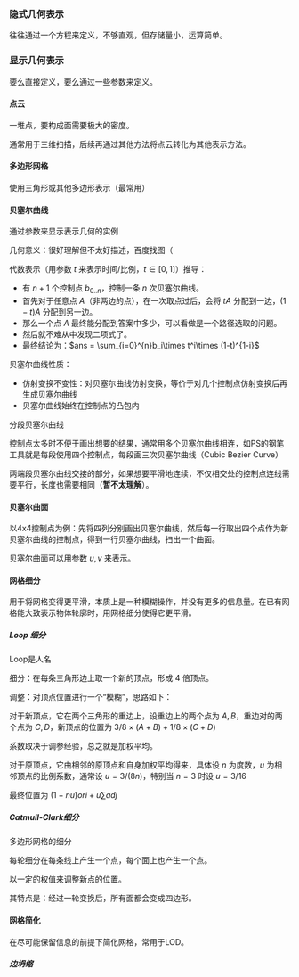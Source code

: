 ### 隐式几何表示

往往通过一个方程来定义，不够直观，但存储量小，运算简单。



### 显示几何表示

要么直接定义，要么通过一些参数来定义。

#### 点云

一堆点，要构成面需要极大的密度。

通常用于三维扫描，后续再通过其他方法将点云转化为其他表示方法。

#### 多边形网格

使用三角形或其他多边形表示（最常用）

#### 贝塞尔曲线

通过参数来显示表示几何的实例

几何意义：很好理解但不太好描述，百度找图（

代数表示（用参数 $t$ 来表示时间/比例，$t\in [0, 1]$）推导：

- 有 $n+1$ 个控制点 $b_{0..n}$，控制一条 $n$ 次贝塞尔曲线。
- 首先对于任意点 $A$（非两边的点），在一次取点过后，会将 $tA$ 分配到一边，$(1-t)A$ 分配到另一边。
- 那么一个点 $A$ 最终能分配到答案中多少，可以看做是一个路径选取的问题。
- 然后就不难从中发现二项式了。
- 最终结论为：$ans = \sum_{i=0}^{n}b_i\times t^i\times (1-t)^{1-i}$

贝塞尔曲线性质：

- 仿射变换不变性：对贝塞尔曲线仿射变换，等价于对几个控制点仿射变换后再生成贝塞尔曲线
- 贝塞尔曲线始终在控制点的凸包内

分段贝塞尔曲线

控制点太多时不便于画出想要的结果，通常用多个贝塞尔曲线相连，如PS的钢笔工具就是每段使用四个控制点，每段画三次贝塞尔曲线（Cubic Bezier Curve）

两端段贝塞尔曲线交接的部分，如果想要平滑地连续，不仅相交处的控制点连线需要平行，长度也需要相同（**暂不太理解**）。

#### 贝塞尔曲面

以4x4控制点为例：先将四列分别画出贝塞尔曲线，然后每一行取出四个点作为新贝塞尔曲线的控制点，得到一行贝塞尔曲线，扫出一个曲面。

贝塞尔曲面可以用参数 $u,v$ 来表示。



#### 网格细分

用于将网格变得更平滑，本质上是一种模糊操作，并没有更多的信息量。在已有网格能大致表示物体轮廓时，用网格细分使得它更平滑。

##### Loop 细分

Loop是人名

细分：在每条三角形边上取一个新的顶点，形成 4 倍顶点。

调整：对顶点位置进行一个“模糊”，思路如下：

对于新顶点，它在两个三角形的重边上，设重边上的两个点为 $A,B$，重边对的两个点为 $C,D$，新顶点的位置为 $3/8\times (A+B)+1/8 \times (C+D)$

系数取决于调参经验，总之就是加权平均。

对于原顶点，它由相邻的原顶点和自身加权平均得来，具体设 $n$ 为度数，$u$ 为相邻顶点的比例系数，通常设 $u = 3/(8n)$，特别当 $n=3$ 时设 $u=3/16$

最终位置为 $(1-nu)ori+u\sum adj$

##### Catmull-Clark细分

多边形网格的细分

每轮细分在每条线上产生一个点，每个面上也产生一个点。

以一定的权值来调整新点的位置。

其特点是：经过一轮变换后，所有面都会变成四边形。



#### 网格简化

在尽可能保留信息的前提下简化网格，常用于LOD。

##### 边坍缩

 

